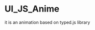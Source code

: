 # UI_JS_Anime
it is an animation based on typed.js library



<a href="https://codepen.io/aadarshjr1234/pen/bGdYwvV"></a>

